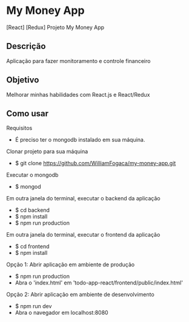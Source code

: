 # My Money App
[React] [Redux] Projeto My Money App

## Descrição
Aplicação para fazer monitoramento e controle financeiro

## Objetivo
Melhorar minhas habilidades com React.js e React/Redux

## Como usar
Requisitos
* É preciso ter o mongodb instalado em sua máquina.

Clonar projeto para sua máquina
* $ git clone https://github.com/WilliamFogaca/my-money-app.git

Executar o mongodb
* $ mongod

Em outra janela do terminal, executar o backend da aplicação
* $ cd backend
* $ npm install
* $ npm run production

Em outra janela do terminal, executar o frontend da aplicação
* $ cd frontend
* $ npm install

Opção 1: Abrir aplicação em ambiente de produção
* $ npm run production
* Abra o 'index.html' em 'todo-app-react/frontend/public/index.html'

Opção 2: Abrir aplicação em ambiente de desenvolvimento
* $ npm run dev
* Abra o navegador em localhost:8080

